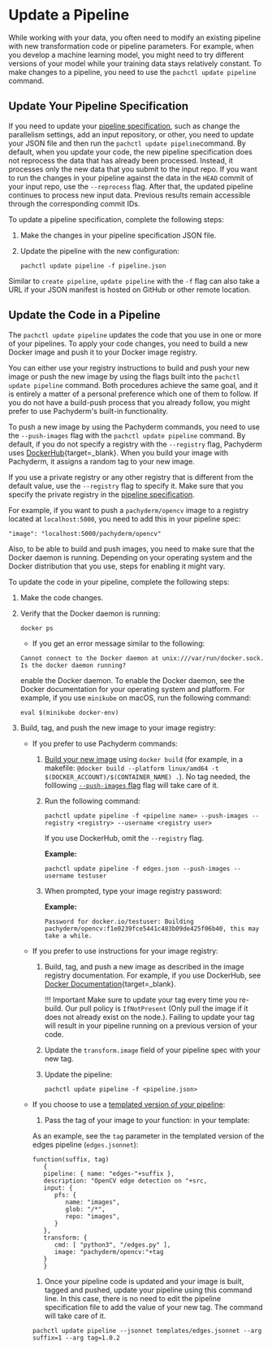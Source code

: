 # Update a Pipeline

While working with your data, you often need to modify an existing
pipeline with new transformation code or pipeline
parameters.
For example, when you develop a machine learning model, you might need
to try different versions of your model while your training data
stays relatively constant. To make changes to a pipeline, you need to use
the `pachctl update pipeline` command.

## Update Your Pipeline Specification

If you need to update your
[pipeline specification](../../reference/pipeline_spec.md), such as change the
parallelism settings, add an input repository, or other, you need to update your
JSON file and then run the `pachctl update pipeline`command.
By default, when you update your code, the new pipeline specification
does not reprocess the data that has already been processed. Instead,
it processes only the new data that you submit to the input repo.
If you want to run the changes in your pipeline against the data in
the `HEAD` commit of your input repo, use the `--reprocess` flag.
After that, the updated pipeline continues to process new input data.
Previous results remain accessible through the corresponding commit IDs.

To update a pipeline specification, complete the following steps:

1. Make the changes in your pipeline specification JSON file.

1. Update the pipeline with the new configuration:

   ```shell
   pachctl update pipeline -f pipeline.json
   ```

Similar to `create pipeline`, `update pipeline` with the `-f` flag can also
take a URL if your JSON manifest is hosted on GitHub or other
remote location.

## Update the Code in a Pipeline

The `pachctl update pipeline` updates the code that you use in one or
more of your pipelines. To apply your code changes, you need to
build a new Docker image and push it to your Docker image registry.

You can either use your registry instructions to build and push your
new image or push the new image by using the flags built into
the `pachctl update pipeline` command. Both procedures achieve the same goal,
and it is entirely a matter of a personal preference which one of them
to follow. If you do not have a build-push process that you
already follow, you might prefer to use Pachyderm's built-in functionality.

To push a new image by using the Pachyderm commands, you need
to use the `--push-images` flag with the `pachctl update pipeline`
command. By default, if you do not specify a registry with the `--registry`
flag, Pachyderm uses [DockerHub](https://hub.docker.com){target=_blank}.
When you build your image with Pachyderm, it assigns a random
tag to your new image.

If you use a private registry or any other registry that is different
from the default value, use the `--registry` flag to specify it.
Make sure that you specify the private registry in the [pipeline
specification](../../reference/pipeline_spec.md).

For example, if you want to push a `pachyderm/opencv` image to a
registry located at `localhost:5000`, you need to add this in
your pipeline spec:

 ```shell
 "image": "localhost:5000/pachyderm/opencv"
 ```

Also, to be able to build and push images, you need to make sure that
the Docker daemon is running. Depending on your operating system and
the Docker distribution that you use, steps for enabling it might
vary.

To update the code in your pipeline, complete the following steps:

1. Make the code changes.
1. Verify that the Docker daemon is running:

      ```shell
      docker ps
      ```

    * If you get an error message similar to the following:

     ```shell
     Cannot connect to the Docker daemon at unix:///var/run/docker.sock. Is the docker daemon running?
     ```

     enable the Docker daemon. To enable the Docker daemon,
     see the Docker documentation for your operating system and platform.
     For example, if you use `minikube` on  macOS, run the following
     command:

     ```shell
     eval $(minikube docker-env)
     ```

1. Build, tag, and push the new image to your image registry:

      * If you prefer to use Pachyderm commands:

         1. [Build your new image](../../developer-workflow/working-with-pipelines/#step-2-build-your-docker-image) using `docker build` (for example, in a makefile: `@docker build --platform linux/amd64 -t $(DOCKER_ACCOUNT)/$(CONTAINER_NAME) .`). No tag needed, the folllowing [`--push-images` flag](../../developer-workflow/push-images-flag/) flag will take care of it.

      
         1. Run the following command:

            ```shell
            pachctl update pipeline -f <pipeline name> --push-images --registry <registry> --username <registry user>
            ```

            If you use DockerHub, omit the `--registry` flag.

            **Example:**

            ```shell
            pachctl update pipeline -f edges.json --push-images --username testuser
            ```

         1. When prompted, type your image registry password:

            **Example:**

            ```
            Password for docker.io/testuser: Building pachyderm/opencv:f1e0239fce5441c483b09de425f06b40, this may take a while.
            ```

      * If you prefer to use instructions for your image registry:

         1. Build, tag, and push a new image as described in the
          image registry documentation. For example, if you use
          DockerHub, see [Docker Documentation](https://docs.docker.com/docker-hub/){target=_blank}.

            !!! Important
                Make sure to update your tag every time you re-build. Our pull policy is `IfNotPresent` (Only pull the image if it does not already exist on the node.). Failing to update your tag will result in your pipeline running on a previous version of your code.

         1. Update the `transform.image` field of your pipeline spec with your new tag.

         1. Update the pipeline:

            ```shell
            pachctl update pipeline -f <pipeline.json>
            ```
      * If you choose to use a [templated version of your pipeline](./pipeline-template.md):

         1. Pass the tag of your image to your function: in your template:

         As an example, see the `tag` parameter in the templated version of the edges pipeline (`edges.jsonnet`):
         
         ```shell
         function(suffix, tag)
            {
            pipeline: { name: "edges-"+suffix },
            description: "OpenCV edge detection on "+src,
            input: {
               pfs: {
                  name: "images",
                  glob: "/*",
                  repo: "images",
               }
            },
            transform: {
               cmd: [ "python3", "/edges.py" ],
               image: "pachyderm/opencv:"+tag
            }
            }
         ```

         1. Once your pipeline code is updated and your image is built, tagged and pushed, update your pipeline using this command line. In this case, there is no need to edit the pipeline specification file to add  the value of your new tag. The command will take care of it.

         ```shell
         pachctl update pipeline --jsonnet templates/edges.jsonnet --arg suffix=1 --arg tag=1.0.2
         ```
